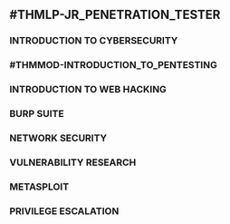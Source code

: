## #THMLP-JR_PENETRATION_TESTER

### INTRODUCTION TO CYBERSECURITY
### #THMMOD-INTRODUCTION_TO_PENTESTING 


### INTRODUCTION TO WEB HACKING
### BURP SUITE
### NETWORK SECURITY
### VULNERABILITY RESEARCH
### METASPLOIT
### PRIVILEGE ESCALATION